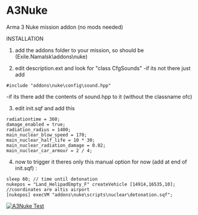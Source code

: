 # A3Nuke
Arma 3 Nuke mission addon (no mods needed)

INSTALLATION

1. add the addons folder to your mission, so should be (Exile.Namalsk\addons\nuke)

2. edit description.ext and look for "class CfgSounds" 
  -if its not there just add 
```
#include "addons\nuke\config\sound.hpp"
```
  -if its there add the contents of sound.hpp to it (without the classname ofc)


3. edit init.sqf and add this
```
radiationtime = 360;
damage_enabled = true;
radiation_radius = 1400;
main_nuclear_blow_speed = 170;
main_nuclear_half_life = 10 * 30;
main_nuclear_radiation_damage = 0.02;
main_nuclear_car_armour = 2 / 4;
```

4. now to trigger it theres only this manual option for now (add at end of init.sqf) :
```
sleep 60; // time until detonation
nukepos = "Land_HelipadEmpty_F" createVehicle [14914,16535,10]; //coordinates are altis airport
[nukepos] execVM "addons\nuke\scripts\nuclear\detonation.sqf";
```


[![A3Nuke Test](https://img.youtube.com/vi/eZEn2WTFvhw/0.jpg)](https://www.youtube.com/watch?v=eZEn2WTFvhw)
